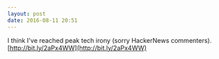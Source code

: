 ```yaml
---
layout: post
date: 2016-08-11 20:51
---
```

I think I've reached peak tech irony (sorry HackerNews commenters). [http://bit.ly/2aPx4WW](http://bit.ly/2aPx4WW)
